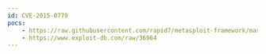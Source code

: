 ```yaml
---
id: CVE-2015-0779
pocs:
    - https://raw.githubusercontent.com/rapid7/metasploit-framework/master/modules/exploits/multi/http/zenworks_configuration_management_upload.rb
    - https://www.exploit-db.com/raw/36964
---
```


